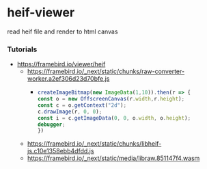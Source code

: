 heif-viewer
===========
read heif file and render to html canvas
### Tutorials
- https://framebird.io/viewer/heif
  - https://framebird.io/_next/static/chunks/raw-converter-worker.a2ef306d23d70bfe.js
    - ```javascript
      createImageBitmap(new ImageData(1,10)).then(r => {
      const o = new OffscreenCanvas(r.width,r.height);
      const c = o.getContext("2d");
      c.drawImage(r, 0, 0);
      const i = c.getImageData(0, 0, o.width, o.height);
      debugger;
      })
      ```
  - https://framebird.io/_next/static/chunks/libheif-js.c10e1358ebb4dfdd.js
  - https://framebird.io/_next/static/media/libraw.851147f4.wasm

